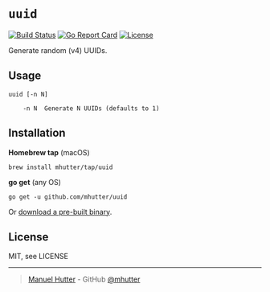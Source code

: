 # `uuid`

[![Build Status](https://travis-ci.com/mhutter/uuid.svg?branch=master)](https://travis-ci.com/mhutter/uuid)
[![Go Report Card](https://goreportcard.com/badge/github.com/mhutter/uuid)](https://goreportcard.com/report/github.com/mhutter/uuid)
[![License](https://img.shields.io/badge/License-MIT-blue.svg)](https://opensource.org/licenses/MIT)

Generate random (v4) UUIDs.

## Usage

    uuid [-n N]

        -n N  Generate N UUIDs (defaults to 1)


## Installation

**Homebrew tap** (macOS)

    brew install mhutter/tap/uuid



**go get** (any OS)

    go get -u github.com/mhutter/uuid


Or [download a pre-built binary](https://github.com/mhutter/uuid/releases).


## License

MIT, see LICENSE

---

> [Manuel Hutter](https://hutter.io) - GitHub [@mhutter](https://github.com)
